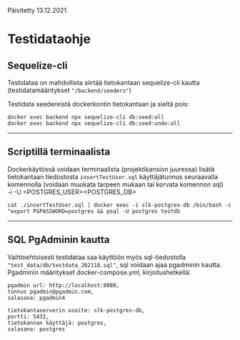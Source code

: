Päivitetty 13.12.2021
# Testidataohje

## Sequelize-cli

Testidataa on mahdollista siirtää tietokantaan sequelize-cli kautta (testidatamääritykset `"/backend/seeders"`)

Testidata seedereistä dockerkontin tietokantaan ja sieltä pois:
```
docker exec backend npx sequelize-cli db:seed:all
docker exec backend npx sequelize-cli db:seed:undo:all
```
***
## Scriptillä terminaalista

Dockerkäytössä voidaan terminaalista (projektikansion juuressa) lisätä tietokantaan tiedostosta `insertTestUser.sql` käyttäjätunnus seuraavalla 
komennolla (voidaan muokata tarpeen mukaan tai korvata komennon sql)  
-i <tietokantakontti dockerissa> -U <POSTGRES_USER><POSTGRES_DB>

`cat ./insertTestUser.sql | docker exec -i slk-postgres-db /bin/bash -c "export PGPASSWORD=postgres && psql -U postgres testdb`
***
## SQL PgAdminin kautta

Vaihtoehtoisesti testidataa saa käyttöön myös sql-tiedostolla `"test_data/db/testdata_202110.sql"`,
sql voidaan ajaa pgadminin kautta. Pgadminin määritykset docker-compose.yml,
kirjoitushetkellä: 
```
pgadmin url: http://localhost:8080, 
tunnus pgadmin@pgadmin.com, 
salasana: pgadmin4

tietokantaserverin osoite: slk-postgres-db, 
portti: 5432, 
tietokannan käyttäjä: postgres, 
salasana: postgres
```